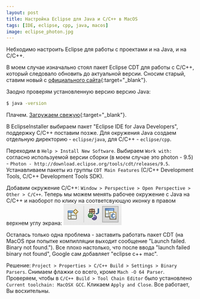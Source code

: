 ```yaml
---
layout: post 
title: Настройка Eclipse для Java и C/C++ в MacOS
tags: [IDE, eclipse, cpp, java, macos]
image: eclipse_photon.jpg
---
```


Небходимо настроить Eclipse для работы с проектами и на Java, и на C/C++. 
<!--more-->
В моем случае изначально стоял пакет Eclipse CDT для работы с C/C++, который следовало обновить до актуальной версии. Сносим старый, ставим новый с [официального сайта](https://www.eclipse.org/downloads/){:target="_blank"}.

Заодно проверям установленную версию версию Java:
```bash
$ java -version
```
Плачем. [Загружаем свежую](https://java.com/ru/download/){:target="_blank"}.

В EclipseInstaller выбираем пакет "Eclipse IDE for Java Developers", поддержку C/C++ поставим позже. Для окружения Java создаем отдельную директорию - `eclipse/java`, для C/C++ - `eclipse/cpp`.

Переходим в `Help > Install New Software`. Выбираем `Work with:` согласно используемой версии сборки (в моем случае это photon - 9.5) - `Photon - http://download.eclipse.org/tools/cdt/releases/9.5`.
Устанавливаем пакеты из группы `CDT Main Features` (C/C++ Development Tools, C/C++ Development Tools SDK).

Добавим окружение C/C++: `Window > Perspective > Open Perspective > Other > C/C++`. Теперь мы можем менять рабочее окружение с Java на C/C++ и наоборот по клику на соответсвующую иконку в правом верхнем углу экрана:
![Иконки смены рабочего окружения](public/img/eclipse_photon_change_env.png)

Осталась только одна проблема - заставить работать пакет CDT (на MacOS при попытке компилляции выходит сообщение "Launch failed. Binary not found."). Все плохо настолько, что после ввода "launch failed binary not found", Google сам добавляет "eclipse c++ mac".

Решение: `Project > Properties > C/C++ Build > Settings > Binary Parsers`. Снимаем флажки со всего, кроме `Mach -O 64 Parser`. Проверяем, чтобы в `C/C++ Build > Tool Chain Editor` было установлено `Current toolchain: MacOSX GCC`. Кликаем `Apply and Close`. Все работает, Вы восхительны.